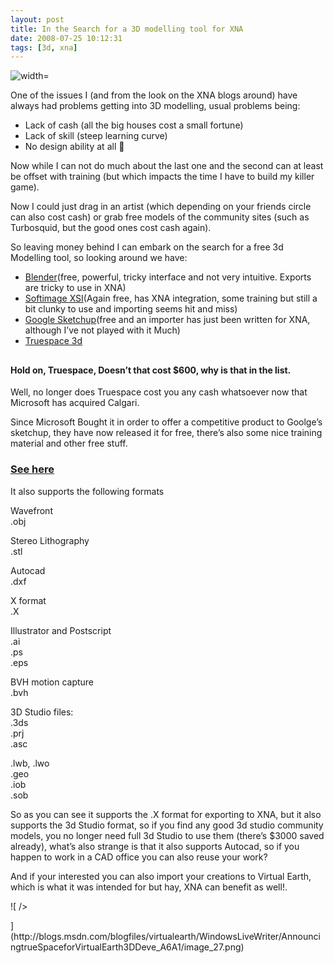 ```yaml
---
layout: post
title: In the Search for a 3D modelling tool for XNA
date: 2008-07-25 10:12:31
tags: [3d, xna]
---
```


![width=](http://www.digivision.com.tw/news/20080725/EmmanuelAsset_villefranche_s.jpg "caligari Truespace")

One of the issues I (and from the look on the XNA blogs around) have always had problems getting into 3D modelling, usual problems being:

- Lack of cash (all the big houses cost a small fortune)
- Lack of skill (steep learning curve)
- No design ability at all 🙂

Now while I can not do much about the last one and the second can at least be offset with training (but which impacts the time I have to build my killer game).

Now I could just drag in an artist (which depending on your friends circle can also cost cash) or grab free models of the community sites (such as Turbosquid, but the good ones cost cash again).

So leaving money behind I can embark on the search for a free 3d Modelling tool, so looking around we have:

- [Blender](http://www.blender.org/)(free, powerful, tricky interface and not very intuitive.  Exports are tricky to use in XNA)
- [Softimage XSI](http://community.softimage.com/index.php?)(Again free, has XNA integration, some training but still a bit clunky to use and importing seems hit and miss)
- [Google Sketchup](http://sketchup.google.com/)(free and an importer has just been written for XNA, although I’ve not played with it Much)
- [Truespace 3d](http://www.caligari.com/)

## 

#### Hold on, Truespace, Doesn’t that cost $600, why is that in the list.

Well, no longer does Truespace cost you any cash whatsoever now that Microsoft has acquired Calgari.

Since Microsoft Bought it in order to offer a competitive product to Goolge’s sketchup, they have now released it for free, there’s also some nice training material and other free stuff.

### [See here](http://blogs.msdn.com/virtualearth/archive/2008/07/23/announcing-truespace-for-virtual-earth-3d-development)

It also supports the following formats

Wavefront  
.obj

Stereo Lithography  
.stl

Autocad  
.dxf

X format  
.X

Illustrator and Postscript  
.ai  
.ps  
.eps

BVH motion capture  
.bvh

3D Studio files:  
.3ds  
.prj  
.asc

.lwb, .lwo  
.geo  
.iob  
.sob

So as you can see it supports the .X format for exporting to XNA, but it also supports the 3d Studio format, so if you find any good 3d studio community models, you no longer need full 3d Studio to use them (there’s $3000 saved already), what’s also strange is that it also supports Autocad, so if you happen to work in a CAD office you can also reuse your work?

And if your interested you can also import your creations to Virtual Earth, which is what it was intended for but hay, XNA can benefit as well!.

![ /></p>
</div>
](http://blogs.msdn.com/blogfiles/virtualearth/WindowsLiveWriter/AnnouncingtrueSpaceforVirtualEarth3DDeve_A6A1/image_27.png)

